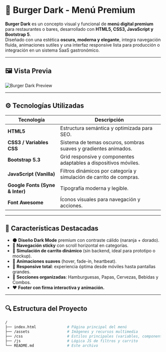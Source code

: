 # 🍔 Burger Dark - Menú Premium  

**Burger Dark** es un concepto visual y funcional de **menú digital premium** para restaurantes o bares, desarrollado con **HTML5, CSS3, JavaScript y Bootstrap 5**.  
Diseñado con una estética **oscura, moderna y elegante**, integra navegación fluida, animaciones sutiles y una interfaz responsive lista para producción o integración en un sistema SaaS gastronómico.

---

## 🖼️ Vista Previa

![Burger Dark Preview](https://i.ibb.co/Y72fq7Br/darkc.png)

---

## ⚙️ Tecnologías Utilizadas

| Tecnología | Descripción |
|-------------|-------------|
| **HTML5** | Estructura semántica y optimizada para SEO. |
| **CSS3 / Variables CSS** | Sistema de temas oscuros, sombras suaves y gradientes animados. |
| **Bootstrap 5.3** | Grid responsive y componentes adaptables a dispositivos móviles. |
| **JavaScript (Vanilla)** | Filtros dinámicos por categoría y simulación de carrito de compras. |
| **Google Fonts (Syne & Inter)** | Tipografía moderna y legible. |
| **Font Awesome** | Íconos visuales para navegación y acciones. |

---

## 🧠 Características Destacadas

- 🌑 **Diseño Dark Mode** premium con contraste cálido (naranja + dorado).  
- 🧭 **Navegación sticky** con scroll horizontal en categorías.  
- 🛒 **Simulación de carrito dinámico** (sin backend, ideal para prototipo o mockup).  
- 🍻 **Animaciones suaves** (hover, fade-in, heartbeat).  
- 📱 **Responsive total**: experiencia óptima desde móviles hasta pantallas grandes.  
- 💬 **Secciones organizadas**: Hamburguesas, Papas, Cervezas, Bebidas y Combos.  
- ❤️ **Footer con firma interactiva y animación.**

---

## 🔍 Estructura del Proyecto

```bash
/
├── index.html              # Página principal del menú
├── /assets                 # Imágenes y recursos multimedia
├── /css                    # Estilos principales (variables, componentes)
├── /js                     # Lógica JS de filtros y carrito
└── README.md               # Este archivo
